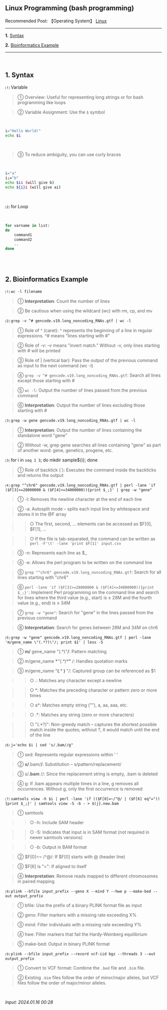 ## **Linux Programming** (bash programming)

Recommended Post: 【Operating System】 [Linux](https://jb243.github.io/pages/2147)

---

**1.** [Syntax](#1-syntax)

**2.** [Bioinformatics Example](#2-bioinformatics-example)

---

<br>

## **1\. Syntax**

⑴ Variable

> ① Overview: Useful for representing long strings or for bash programming like loops

> ② Variable Assignment: Use the `$` symbol

<br>

```bash
i="Hello World!"
echo $i
```

<br>

> ③ To reduce ambiguity, you can use curly braces

<br>

```bash
i="a"
i¡="b"
echo $ii (will give b)
echo ${i}i (will give ai)
```

<br>

⑵ for Loop

<br>

```bash
for varname in list:
do 
    command1
    command2
    ..
done
```

<br>

<br>

## **2\. Bioinformatics Example**

⑴ `wc -l filename`

> ① **Interpretation**: Count the number of lines

> ② Be cautious when using the wildcard (wc) with rm, cp, and mv

⑵ `grep -v ^# gencode.v19.long_noncoding_RNAs.gtf | wc -l`

> ① Role of ^ (caret): ^ represents the beginning of a line in regular expressions. ^# means "lines starting with #"

> ② Role of -v: -v means "invert match." Without -v, only lines starting with # will be printed

> ③ Role of | (vertical bar): Pass the output of the previous command as input to the next command (wc -l)

> ④ `grep -v ^# gencode.v19.long_noncoding_RNAs.gtf`: Search all lines except those starting with #

> ⑤ `wc -l`: Output the number of lines passed from the previous command

> ⑥ **Interpretation**: Output the number of lines excluding those starting with #

⑶ `grep -w gene gencode.v19.long_noncoding_RNAs.gtf | wc -l`

> ① **Interpretation**: Output the number of lines containing the standalone word "gene"

> ② Without -w, grep gene searches all lines containing "gene" as part of another word: gene, genetics, progene, etc.

⑶ for i in `seq 1 3`; do mkdir sample${i}; done

> ① Role of backtick (`): Executes the command inside the backticks and returns the output

⑷ `grep "^chr6" gencode.v19.long_noncoding_RNAs.gtf | perl -lane 'if ($F[3]>=28000000 & ($F[4]<=34000000)){print $_;}' | grep -w "gene"`

> ① -l: Removes the newline character at the end of each line

> ② -a: Autosplit mode – splits each input line by whitespace and stores it in the @F array

>> ○ The first, second, ... elements can be accessed as $F[0], $F[1], ...

>> ○ If the file is tab-separated, the command can be written as `perl -F'\t' -lane 'print $F[1]' input.csv`

> ③ -n: Represents each line as $_

> ④ -e: Allows the perl program to be written on the command line

> ⑤ `grep "^chr6" gencode.v19.long_noncoding_RNAs.gtf`: Search for all lines starting with "chr6"

> ⑥ `perl -lane 'if ($F[3]>=28000000 & ($F[4]<=34000000)){print $_;}'`: Implement Perl programming on the command line and search for lines where the third value (e.g., start) is ≥ 28M and the fourth value (e.g., end) is ≤ 34M

> ⑦ `grep -w "gene"`: Search for "gene" in the lines passed from the previous command

> ⑧ **Interpretation**: Search for genes between 28M and 34M on chr6

⑸ `grep -w "gene" gencode.v19.long_noncoding_RNAs.gtf | perl -lane 'm/gene_name \"(.*?)\"/; print $1' | less -S`

> ① **m/** gene_name \"(.*)\"**/**: Pattern matching

> ② m/gene_name **\****"**(.*)**\****"** /: Handles quotation marks

> ③ m/gene_name \"**(**.* **)** \"/: Captured group can be referenced as $1

>> ○ .: Matches any character except a newline

>> ○ *: Matches the preceding character or pattern zero or more times

>> ○ a*: Matches empty string (""), a, aa, aaa, etc.

>> ○ .*: Matches any string (zero or more characters)

>> ○ "(.*?)": Non-greedy match – captures the shortest possible match inside the quotes; without ?, it would match until the end of the line

⑹ `j='echo $i | sed 's/.bam//g"`

> ① sed: Represents regular expressions within ' '

> ② **s/**.bam/**/**: Substitution – s/pattern/replacement/

> ③ s/**.bam** //: Since the replacement string is empty, .bam is deleted

> ④ g: If .bam appears multiple times in a line, g removes all occurrences. Without g, only the first occurrence is removed

⑺ `samtools view -h $i | perl -lane 'if (($F[0]=~/^@/ | ($F[6] eq"=")) {print $_;}' | samtools view -S -b - > $(j}.new.bam`

> ① samtools

>> ○ -h: Include SAM header

>> ○ -S: Indicates that input is in SAM format (not required in newer samtools versions)

>> ○ -b: Output in BAM format

> ② $F[0]=~ /^@/: If $F[0] starts with @ (header line)

> ③ $F[6] is "=": If aligned to itself

> ④ **Interpretation**: Remove reads mapped to different chromosomes in paired mapping

⑻ `plink --bfile input_prefix --geno X --mind Y --hwe p --make-bed --out output_prefix`

> ① bfile: Use the prefix of a binary PLINK format file as input

> ② geno: Filter markers with a missing rate exceeding X%

> ③ mind: Filter individuals with a missing rate exceeding Y%

> ④ hwe: Filter markers that fail the Hardy-Weinberg equilibrium

> ⑤ make-bed: Output in binary PLINK format

⑼ `plink --bfile input_prefix --record vcf-iid bgz --threads 3 --out output_prefix`

> ① Convert to VCF format: Combine the `.bed` file and `.bim` file.  

> ② Existing `.bim` files follow the order of minor/major alleles, but VCF files follow the order of major/minor alleles.

<br>

_Input: 2024.01.16 00:28_
